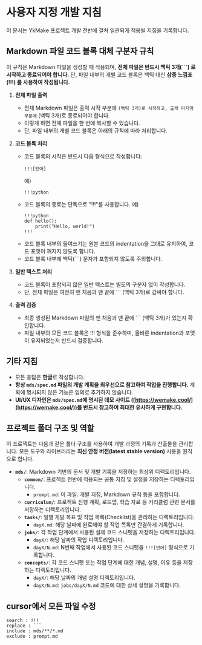 # 사용자 지정 개발 지침

이 문서는 YkMake 프로젝트 개발 전반에 걸쳐 일관되게 적용될 지침을 기록합니다.

## Markdown 파일 코드 블록 대체 구분자 규칙

이 규칙은 Markdown 파일을 생성할 때 적용되며, **전체 파일은 반드시 백틱 3개(```) 로 시작하고 종료되어야 합니다.** 단, 파일 내부의 개별 코드 블록은 백틱 대신 **삼중 느낌표(!!!) 를 사용하여 작성됩니다.**

1.  **전체 파일 출력**
    *   전체 Markdown 파일은 출력 시작 부분에 ``` (백틱 3개)로 시작하고, 출력 마지막 부분에 ``` (백틱 3개)로 종료되어야 합니다.
    *   이렇게 하면 전체 파일을 한 번에 복사할 수 있습니다.
    *   단, 파일 내부의 개별 코드 블록은 아래의 규칙에 따라 처리합니다.

2.  **코드 블록 처리**
    *   코드 블록의 시작은 반드시 다음 형식으로 작성합니다:
        ```
        !!![언어]
        ```
        예)
        ```
        !!!python
        ```
    *   코드 블록의 종료는 단독으로 "!!!"를 사용합니다.
        예)
        ```
        !!!python
        def hello():
            print("Hello, world!")
        !!!
        ```
    *   코드 블록 내부의 들여쓰기는 원본 코드의 indentation을 그대로 유지하여, 코드 포맷이 깨지지 않도록 합니다.
    *   코드 블록 내부에 백틱(```) 문자가 포함되지 않도록 주의합니다.

3.  **일반 텍스트 처리**
    *   코드 블록이 포함되지 않은 일반 텍스트는 별도의 구분자 없이 작성합니다.
    *   단, 전체 파일은 여전히 맨 처음과 맨 끝에 ``` (백틱 3개)로 감싸야 합니다.

4.  **출력 검증**
    *   최종 생성된 Markdown 파일의 맨 처음과 맨 끝에 ``` (백틱 3개)가 있는지 확인합니다.
    *   파일 내부의 모든 코드 블록은 !!! 형식을 준수하며, 올바른 indentation과 포맷이 유지되었는지 반드시 검증합니다.

## 기타 지침

*   모든 응답은 **한글**로 작성합니다.
*   **항상 `mds/spec.md` 파일의 개발 계획을 최우선으로 참고하여 작업을 진행합니다.** 계획에 명시되지 않은 기능은 임의로 추가하지 않습니다.
*   **UI/UX 디자인은 `mds/spec.md`에 명시된 데모 사이트 ([https://wemake.cool/](https://wemake.cool/))를 반드시 참고하여 최대한 유사하게 구현합니다.**

## 프로젝트 폴더 구조 및 역할

이 프로젝트는 다음과 같은 폴더 구조를 사용하여 개발 과정의 기록과 산출물을 관리합니다. 모든 도구와 라이브러리는 **최신 안정 버전(latest stable version)** 사용을 원칙으로 합니다.

*   **`mds/`**: Markdown 기반의 문서 및 개발 기록을 저장하는 최상위 디렉토리입니다.
    *   **`common/`**: 프로젝트 전반에 적용되는 공통 지침 및 설정을 저장하는 디렉토리입니다.
        *   `prompt.md`: 이 파일. 개발 지침, Markdown 규칙 등을 포함합니다.
    *   **`curriculum/`**: 프로젝트 진행 계획, 로드맵, 학습 자료 등 커리큘럼 관련 문서를 저장하는 디렉토리입니다.
    *   **`tasks/`**: 일별 개발 목표 및 작업 목록(Checklist)을 관리하는 디렉토리입니다.
        *   `dayX.md`: 해당 날짜에 완료해야 할 작업 목록만 간결하게 기록합니다.
    *   **`jobs/`**: 각 작업 단계에서 사용된 실제 코드 스니펫을 저장하는 디렉토리입니다.
        *   `dayX/`: 해당 날짜의 작업 디렉토리입니다.
        *   `dayX/N.md`: N번째 작업에서 사용된 코드 스니펫을 `!!![언어]` 형식으로 기록합니다.
    *   **`concepts/`**: 각 코드 스니펫 또는 작업 단계에 대한 개념, 설명, 이유 등을 저장하는 디렉토리입니다.
        *   `dayX/`: 해당 날짜의 개념 설명 디렉토리입니다.
        *   `dayX/N.md`: `jobs/dayX/N.md` 코드에 대한 상세 설명을 기록합니다. 

## cursor에서 모든 파일 수정    
```text
search : !!!
replace : ```
include : mds/**/*.md
exclude : prompt.md
```
